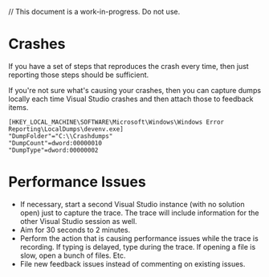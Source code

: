 // This document is a work-in-progress. Do not use.

# Crashes

If you have a set of steps that reproduces the crash every time, then just reporting those steps should be sufficient. 

If you're not sure what's causing your crashes, then you can capture dumps locally each time Visual Studio crashes and then attach those to feedback items.

```
[HKEY_LOCAL_MACHINE\SOFTWARE\Microsoft\Windows\Windows Error Reporting\LocalDumps\devenv.exe]
"DumpFolder"="C:\\Crashdumps"
"DumpCount"=dword:00000010
"DumpType"=dword:00000002
```

# Performance Issues

- If necessary, start a second Visual Studio instance (with no solution open) just to capture the trace. The trace will include information for the other Visual Studio session as well.
- Aim for 30 seconds to 2 minutes.
- Perform the action that is causing performance issues while the trace is recording. If typing is delayed, type during the trace. If opening a file is slow, open a bunch of files. Etc.
- File new feedback issues instead of commenting on existing issues.